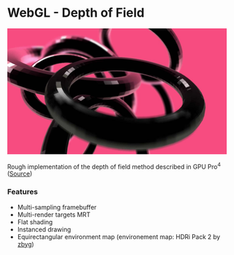 # WebGL - Depth of Field

![Depth of Field Screenshot](https://github.com/robert-leitl/depth-of-field-skylanders/blob/main/cover.jpg?raw=true)

Rough implementation of the depth of field method described in GPU Pro<sup>4</sup> ([Source](https://casual-effects.blogspot.com/2013/09/the-skylanders-swap-force-depth-of.html))

### Features
- Multi-sampling framebuffer
- Multi-render targets MRT
- Flat shading
- Instanced drawing
- Equirectangular environment map (environement map: HDRi Pack 2 by [zbyg](https://www.deviantart.com/zbyg/art/HDRi-Pack-2-103458406))